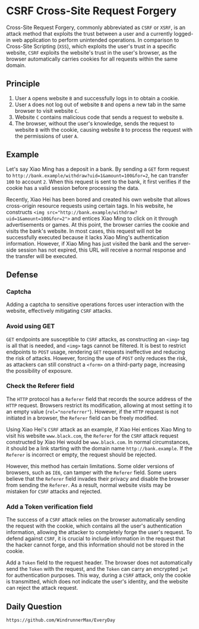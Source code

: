 # CSRF Cross-Site Request Forgery

Cross-Site Request Forgery, commonly abbreviated as `CSRF` or `XSRF`, is an attack method that exploits the trust between a user and a currently logged-in web application to perform unintended operations. In comparison to Cross-Site Scripting (`XSS`), which exploits the user's trust in a specific website, `CSRF` exploits the website's trust in the user's browser, as the browser automatically carries cookies for all requests within the same domain.

## Principle

1. User `A` opens website `B` and successfully logs in to obtain a cookie.
2. User `A` does not log out of website `B` and opens a new tab in the same browser to visit website `C`.
3. Website `C` contains malicious code that sends a request to website `B`.
4. The browser, without the user's knowledge, sends the request to website `B` with the cookie, causing website `B` to process the request with the permissions of user `A`.

## Example

Let's say Xiao Ming has a deposit in a bank. By sending a `GET` form request to `http://bank.example/withdraw?uid=1&amount=100&for=2`, he can transfer `100` to account `2`. When this request is sent to the bank, it first verifies if the cookie has a valid session before processing the data.

Recently, Xiao Hei has been bored and created his own website that allows cross-origin resource requests using certain tags. In his website, he constructs `<img src="http://bank.example/withdraw?uid=1&amount=100&for=2">` and entices Xiao Ming to click on it through advertisements or games. At this point, the browser carries the cookie and visits the bank's website. In most cases, this request will not be successfully executed because it lacks Xiao Ming's authentication information. However, if Xiao Ming has just visited the bank and the server-side session has not expired, this URL will receive a normal response and the transfer will be executed.

## Defense

### Captcha

Adding a captcha to sensitive operations forces user interaction with the website, effectively mitigating `CSRF` attacks.

### Avoid using GET

`GET` endpoints are susceptible to `CSRF` attacks, as constructing an `<img>` tag is all that is needed, and `<img>` tags cannot be filtered. It is best to restrict endpoints to `POST` usage, rendering `GET` requests ineffective and reducing the risk of attacks. However, forcing the use of `POST` only reduces the risk, as attackers can still construct a `<form>` on a third-party page, increasing the possibility of exposure.

### Check the Referer field

The `HTTP` protocol has a `Referer` field that records the source address of the `HTTP` request. Browsers restrict its modification, allowing at most setting it to an empty value (`rel="noreferrer"`). However, if the `HTTP` request is not initiated in a browser, the `Referer` field can be freely modified. 

Using Xiao Hei's `CSRF` attack as an example, if Xiao Hei entices Xiao Ming to visit his website `www.black.com`, the `Referer` for the `CSRF` attack request constructed by Xiao Hei would be `www.black.com`. In normal circumstances, it should be a link starting with the domain name `http://bank.example`. If the `Referer` is incorrect or empty, the request should be rejected. 

However, this method has certain limitations. Some older versions of browsers, such as `IE6`, can tamper with the `Referer` field. Some users believe that the `Referer` field invades their privacy and disable the browser from sending the `Referer`. As a result, normal website visits may be mistaken for `CSRF` attacks and rejected.

### Add a Token verification field

The success of a `CSRF` attack relies on the browser automatically sending the request with the cookie, which contains all the user's authentication information, allowing the attacker to completely forge the user's request. To defend against `CSRF`, it is crucial to include information in the request that the hacker cannot forge, and this information should not be stored in the cookie.

Add a `Token` field to the request header. The browser does not automatically send the `Token` with the request, and the `Token` can carry an encrypted `jwt` for authentication purposes. This way, during a `CSRF` attack, only the cookie is transmitted, which does not indicate the user's identity, and the website can reject the attack request.

## Daily Question

```
https://github.com/WindrunnerMax/EveryDay
```